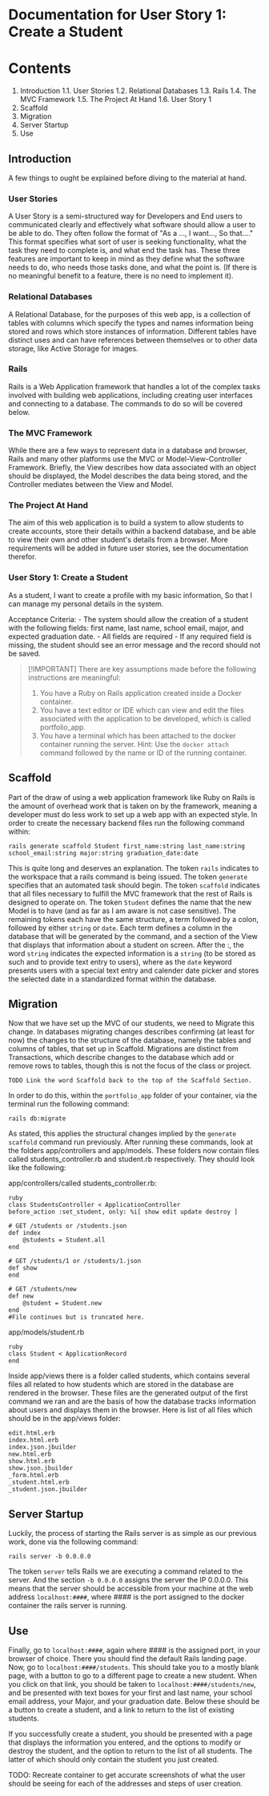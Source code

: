 # Documentation for User Story 1: Create a Student

# Contents

1. Introduction
    1.1. User Stories
    1.2. Relational Databases
    1.3. Rails
    1.4. The MVC Framework
    1.5. The Project At Hand
    1.6. User Story 1
2. Scaffold
3. Migration
4. Server Startup
5. Use

## Introduction
A few things to ought be explained before diving to the material at hand.

### User Stories
 A User Story is a semi-structured way for Developers and End users to communicated clearly and effectively what software should allow a user to be able to do. They often follow the format of "As a ..., I want..., So that...." This format specifies what sort of user is seeking functionality, what the task they need to complete is, and what end the task has. These three features are important to keep in mind as they define what the software needs to do, who needs those tasks done, and what the point is. (If there is no meaningful benefit to a feature, there is no need to implement it).
    
### Relational Databases
 A Relational Database, for the purposes of this web app, is a collection of tables with columns which specify the types and names information being stored and rows which store instances of information. Different tables have distinct uses and can have references between themselves or to other data storage, like Active Storage for images.
    
### Rails  
 Rails is a Web Application framework that handles a lot of the complex tasks involved with building web applications, including creating user interfaces and connecting to a database. The commands to do so will be covered below.

### The MVC Framework
 While there are a few ways to represent data in a database and browser, Rails and many other platforms use the MVC or Model-View-Controller Framework. Briefly, the View describes how data associated with an object should be displayed, the Model describes the data being stored, and the Controller mediates between the View and Model.
    
### The Project At Hand
 The aim of this web application is to build a system to allow students to create accounts, store their details within a backend database, and be able to view their own and other student's details from a browser. More requirements will be added in future user stories, see the documentation therefor.

### User Story 1: Create a Student
As a student, I want to create a profile with my basic information, So that I can manage my personal details in the system.

Acceptance Criteria:
    - The system should allow the creation of a student with the following fields: first name, last name, school email, major, and expected graduation date.
    - All fields are required
    - If any required field is missing, the student should see an error message and the record should not be saved.


>  [!IMPORTANT] There are key assumptions made before the following instructions are meaningful:
>  1. You have a Ruby on Rails application created inside a Docker container.
>  2. You have a text editor or IDE which can view and edit the files associated with the application to be developed, which is called portfolio_app.
>  3. You have a terminal which has been attached to the docker container running the server. Hint: Use the `docker attach` command followed by the name or ID of the running container.

## Scaffold
Part of the draw of using a web application framework like Ruby on Rails is the amount of overhead work that is taken on by the framework, meaning a developer must do less work to set up a web app with an expected style. In order to create the necessary backend files run the following command within:

`rails generate scaffold Student first_name:string last_name:string school_email:string major:string graduation_date:date`

This is quite long and deserves an explanation. The token `rails` indicates to the workspace that a rails command is being issued. The token `generate` specifies that an automated task should begin. The token `scaffold` indicates that all files necessary to fulfill the MVC framework that the rest of Rails is designed to operate on. The token `Student` defines the name that the new Model is to have (and as far as I am aware is not case sensitive). The remaining tokens each have the same structure, a term followed by a colon, followed by either `string` or `date`. Each term defines a column in the database that will be generated by the command, and a section of the View that displays that information about a student on screen. After the :, the word `string` indicates the expected information is a `string` (to be stored as such and to provide text entry to users), where as the `date` keyword presents users with a special text entry and calender date picker and stores the selected date in a standardized format within the database.

## Migration
Now that we have set up the MVC of our students, we need to Migrate this change. In databases migrating changes describes confirming (at least for now) the changes to the structure of the database, namely the tables and columns of tables, that set up in Scaffold. Migrations are distinct from Transactions, which describe changes to the database which add or remove rows to tables, though this is not the focus of the class or project.

    TODO Link the word Scaffold back to the top of the Scaffold Section.

In order to do this, within the `portfolio_app` folder of your container, via the terminal run the following command:

`rails db:migrate`

As stated, this applies the structural changes implied by the `generate scaffold` command run previously.
After running these commands, look at the folders app/controllers and app/models. These folders now contain files called students_controller.rb and student.rb respectively. They should look like the following:

app/controllers/called students_controller.rb:

```
ruby
class StudentsController < ApplicationController
before_action :set_student, only: %i[ show edit update destroy ]

# GET /students or /students.json
def index
	@students = Student.all
end

# GET /students/1 or /students/1.json
def show
end

# GET /students/new
def new
	@student = Student.new
end
#File continues but is truncated here.
```

app/models/student.rb

```
ruby
class Student < ApplicationRecord
end
```


Inside app/views there is a folder called students, which contains several files all related to how students which are stored in the database are rendered in the browser. These files are the generated output of the first command we ran and are the basis of how the database tracks information about users and displays them in the browser. Here is list of all files which should be in the app/views folder:

```
edit.html.erb
index.html.erb
index.json.jbuilder
new.html.erb
show.html.erb
show.json.jbuilder
_form.html.erb
_student.html.erb
_student.json.jbuilder
```

## Server Startup

Luckily, the process of starting the Rails server is as simple as our previous work, done via the following command:

`rails server -b 0.0.0.0`

The token `server` tells Rails we are executing a command related to the server. And the section `-b 0.0.0.0` assigns the server the IP 0.0.0.0. This means that the server should be accessible from your machine at the web address `localhost:####`, where #### is the port assigned to the docker container the rails server is running.


## Use

Finally, go to `localhost:####`, again where #### is the assigned port, in your browser of choice. There you should find the default Rails landing page. Now, go to `localhost:####/students`. This should take you to a mostly blank page, with a button to go to a different page to create a new student. When you click on that link, you should be taken to `localhost:####/students/new`, and be presented with text boxes for your first and last name, your school email address, your Major, and your graduation date. Below these should be a button to create a student, and a link to return to the list of existing students.

If you successfully create a student, you should be presented with a page that displays the information you entered, and the options to modify or destroy the student, and the option to return to the list of all students. The latter of which should only contain the student you just created.

TODO: Recreate container to get accurate screenshots of what the user should be seeing for each of the addresses and steps of user creation.
